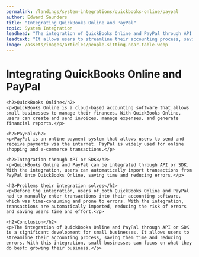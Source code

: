```yaml
---
permalink: /landings/system-integrations/quickbooks-online/paypal
author: Edward Saunders
title: "Integrating QuickBooks Online and PayPal"
topic: System Integration
leadhead: "The integration of QuickBooks Online and PayPal through API or SDK is a significant development for small businesses"
leadtext: "It allows users to streamline their accounting process, saving them time and reducing errors. With this integration, small businesses can focus on what they do best: growing their business."
image: /assets/images/articles/people-sitting-near-table.webp
---
```

<div class="arttext">	<h1>Integrating QuickBooks Online and PayPal</h1>

	<h2>QuickBooks Online</h2>
	<p>QuickBooks Online is a cloud-based accounting software that allows small businesses to manage their finances. With QuickBooks Online, users can create and send invoices, manage expenses, and generate financial reports.</p>

	<h2>PayPal</h2>
	<p>PayPal is an online payment system that allows users to send and receive payments via the internet. PayPal is widely used for online shopping and e-commerce transactions.</p>

	<h2>Integration through API or SDK</h2>
	<p>QuickBooks Online and PayPal can be integrated through API or SDK. With the integration, users can automatically import transactions from PayPal into QuickBooks Online, saving time and reducing errors.</p>

	<h2>Problems their integration solves</h2>
	<p>Before the integration, users of both QuickBooks Online and PayPal had to manually enter transactions into their accounting software, which was time-consuming and prone to errors. With the integration, transactions are automatically imported, reducing the risk of errors and saving users time and effort.</p>

	<h2>Conclusion</h2>
	<p>The integration of QuickBooks Online and PayPal through API or SDK is a significant development for small businesses. It allows users to streamline their accounting process, saving them time and reducing errors. With this integration, small businesses can focus on what they do best: growing their business.</p>

</div>